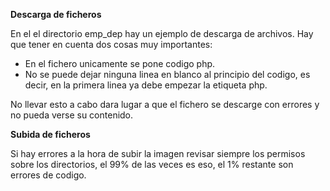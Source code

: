 <b> Descarga de ficheros </b>

En el el directorio emp_dep hay un ejemplo de descarga de archivos. Hay que tener en cuenta dos cosas muy importantes:
- En el fichero unicamente se pone codigo php.
- No se puede dejar ninguna linea en blanco al principio del codigo, es decir, en la primera linea ya debe empezar la etiqueta php.

No llevar esto a cabo dara lugar a que el fichero se descarge con errores y no pueda verse su contenido.

<b> Subida de ficheros </b>

Si hay errores a la hora de subir la imagen revisar siempre los permisos sobre los directorios, el 99% de las veces es eso, el 1% restante son errores de codigo.
